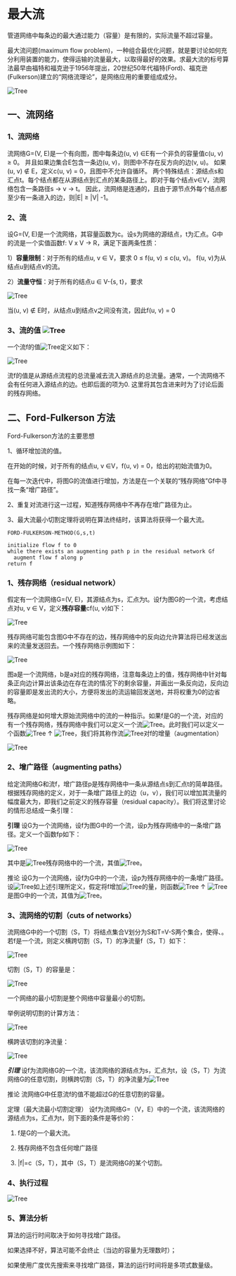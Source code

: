 # 最大流

管道网络中每条边的最大通过能力（容量）是有限的，实际流量不超过容量。

最大流问题(maximum flow problem)，一种组合最优化问题，就是要讨论如何充分利用装置的能力，使得运输的流量最大，以取得最好的效果。求最大流的标号算法最早由福特和福克逊于1956年提出，20世纪50年代福特(Ford)、福克逊(Fulkerson)建立的“网络流理论”，是网络应用的重要组成成分。

![Tree](../../../res/Graph/MaximumFlow/maximum_flow_0.png) 

## 一、流网络
### 1、流网络

流网络G=(V, E)是一个有向图，图中每条边(u, v) ∈E有一个非负的容量值c(u, v) ≥ 0。
并且如果边集合E包含一条边(u, v)，则图中不存在反方向的边(v, u)。
如果(u, v) ∉ E，定义c(u, v) = 0，且图中不允许自循环。
两个特殊结点：源结点s和汇点t。每个结点都在从源结点到汇点的某条路径上。即对于每个结点v∈V，流网络包含一条路径s -> v -> t。
因此，流网络是连通的，且由于源节点外每个结点都至少有一条进入的边，则|E| ≥ |V| -1。

### 2、流

设G=(V, E)是一个流网络，其容量函数为c。设s为网络的源结点，t为汇点。G中的流是一个实值函数f: V x V -> R，满足下面两条性质：

1）**容量限制**：对于所有的结点u, v ∈ V，要求 0 ≤ f(u, v) ≤ c(u, v)。
f(u, v)为从结点u到结点v的流。

2）**流量守恒**：对于所有的结点u ∈ V-{s, t}，要求

![Tree](../../../res/Graph/MaximumFlow/maximum_flow_10.png) 

当(u, v) ∉ E时，从结点u到结点v之间没有流，因此f(u, v) = 0

### 3、流的值 ![Tree](../../../res/Graph/MaximumFlow/maximum_flow_11.png) 

一个流f的值![Tree](../../../res/Graph/MaximumFlow/maximum_flow_11.png)定义如下：

![Tree](../../../res/Graph/MaximumFlow/maximum_flow_12.png)

流f的值是从源结点流程的总流量减去流入源结点的总流量。通常，一个流网络不会有任何进入源结点的边。也即后面的项为0.
这里将其包含进来时为了讨论后面的残存网络。

## 二、Ford-Fulkerson 方法

Ford-Fulkerson方法的主要思想

1、循环增加流的值。
 
 在开始的时候，对于所有的结点u, v ∈V，f(u, v) = 0，给出的初始流值为0。
 
 在每一次迭代中，将图G的流值进行增加，方法是在一个关联的“残存网络”Gf中寻找一条“增广路径”。
 
2、重复对流进行这一过程，知道残存网络中不再存在增广路径为止。

3、最大流最小切割定理将说明在算法终结时，该算法将获得一个最大流。


```
FORD-FULKERSON-METHOD(G,s,t)

initialize flow f to 0
while there exists an augmenting path p in the residual network Gf
  augment flow f along p
return f

```

### 1、残存网络（residual network）

假定有一个流网络G=(V, E)，其源结点为s，汇点为t。设f为图G的一个流，考虑结点对u, v ∈ V，定义**残存容量**cf(u, v)如下：

![Tree](../../../res/Graph/MaximumFlow/maximum_flow_1.png) 

残存网络可能包含图G中不存在的边，残存网络中的反向边允许算法将已经发送出来的流量发送回去。一个残存网络示例图如下：

![Tree](../../../res/Graph/MaximumFlow/maximum_flow_2.png)

图a是一个流网络，b是a对应的残存网络，注意每条边上的值，残存网络中针对每条正向边计算出该条边在存在流的情况下的剩余容量，并画出一条反向边，反向边的容量即是发出流的大小，方便将发出的流运输回发送地，并将权重为0的边省略。

残存网络是如何增大原始流网络中的流的一种指示。如果f是G的一个流，对应的有一个残存网络，残存网络中我们可以定义一个流![Tree](../../../res/Graph/MaximumFlow/maximum_flow_13.png)。此时我们可以定义一个函数![Tree](../../../res/Graph/MaximumFlow/maximum_flow_14.png) ↑ ![Tree](../../../res/Graph/MaximumFlow/maximum_flow_13.png)，我们将其称作流![Tree](../../../res/Graph/MaximumFlow/maximum_flow_13.png)对f的增量（augmentation）

![Tree](../../../res/Graph/MaximumFlow/maximum_flow_3.png)


### 2、增广路径（augmenting paths）

给定流网络G和流f，增广路径p是残存网络中一条从源结点s到汇点t的简单路径。根据残存网络的定义，对于一条增广路径上的边（u，v），我们可以增加其流量的幅度最大为，即我们之前定义的残存容量（residual capacity）。我们将这里讨论的情形总结成一条引理：

**引理** 设G为一个流网络，设f为图G中的一个流，设p为残存网络中的一条增广路径。定义一个函数fp如下：

![Tree](../../../res/Graph/MaximumFlow/maximum_flow_4.png)

其中是![Tree](../../../res/Graph/MaximumFlow/maximum_flow_15.png)残存网络中的一个流，其值![Tree](../../../res/Graph/MaximumFlow/maximum_flow_16.png)。

推论 设G为一个流网络，设f为G中的一个流，设p为残存网络中的一条增广路径。设![Tree](../../../res/Graph/MaximumFlow/maximum_flow_15.png)如上述引理所定义，假定将f增加![Tree](../../../res/Graph/MaximumFlow/maximum_flow_15.png)的量，则函数![Tree](../../../res/Graph/MaximumFlow/maximum_flow_14.png) ↑ ![Tree](../../../res/Graph/MaximumFlow/maximum_flow_15.png) 是图G中的一个流，其值为![Tree](../../../res/Graph/MaximumFlow/maximum_flow_17.png)。

### 3、流网络的切割（cuts of networks）

流网络G中的一个切割（S，T）将结点集合V划分为S和T=V-S两个集合，使得、。若f是一个流，则定义横跨切割（S，T）的净流量f（S，T）如下：

![Tree](../../../res/Graph/MaximumFlow/maximum_flow_5.png)

切割（S，T）的容量是：

![Tree](../../../res/Graph/MaximumFlow/maximum_flow_6.png)

一个网络的最小切割是整个网络中容量最小的切割。

举例说明切割的计算方法：

![Tree](../../../res/Graph/MaximumFlow/maximum_flow_7.png)

横跨该切割的净流量：

![Tree](../../../res/Graph/MaximumFlow/maximum_flow_8.png)

***引理*** 设f为流网络G的一个流，该流网络的源结点为s，汇点为t，设（S，T）为流网络G的任意切割，则横跨切割（S，T）的净流量为![Tree](../../../res/Graph/MaximumFlow/maximum_flow_18.png)

推论 流网络G中任意流f的值不能超过G的任意切割的容量。

定理（最大流最小切割定理） 设f为流网络G=（V，E）中的一个流，该流网络的源结点为s，汇点为t，则下面的条件是等价的：

1. f是G的一个最大流。

2. 残存网络不包含任何增广路径

3. |f|=c（S，T），其中（S，T）是流网络G的某个切割。

### 4、执行过程

![Tree](../../../res/Graph/MaximumFlow/maximum_flow_9.png) 

### 5、算法分析

算法的运行时间取决于如何寻找增广路径。

如果选择不好，算法可能不会终止（当边的容量为无理数时）；

如果使用广度优先搜索来寻找增广路径，算法的运行时间将是多项式数量级。

